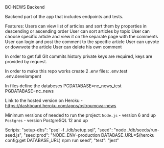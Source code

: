 BC-NEWS Backend

Backend part of the app that includes endpoints and tests.

Features:
Users can view list of articles and sort them by properties in descending or ascending order
User can sort articles by topic
User can choose specific article and view it on the separate page with the comments
User can login and post the comment to the specific article
User can upvote or downvote the article
User can delete his own comment


In order to get full Git commits history private keys are required, keys are provided by request.

In order to make this repo works create 2 .env files:
.env.test
.env.develompent

In files define the databeses
PGDATABASE=nc_news_test
PGDATABASE=nc_news 

Link to the hosted version on Heroku - https://dashboard.heroku.com/apps/ostroumova-news

Minimum versions of needed to run the project:
`Node.js` - version 6 and up
`Postgres` - version PostgreSQL 12 and up

Scripts:
"setup-dbs": "psql -f ./db/setup.sql",
"seed": "node ./db/seeds/run-seed.js",
"seed:prod": "NODE_ENV=production DATABASE_URL=$(heroku config:get DATABASE_URL) npm run seed",
"test": "jest"
